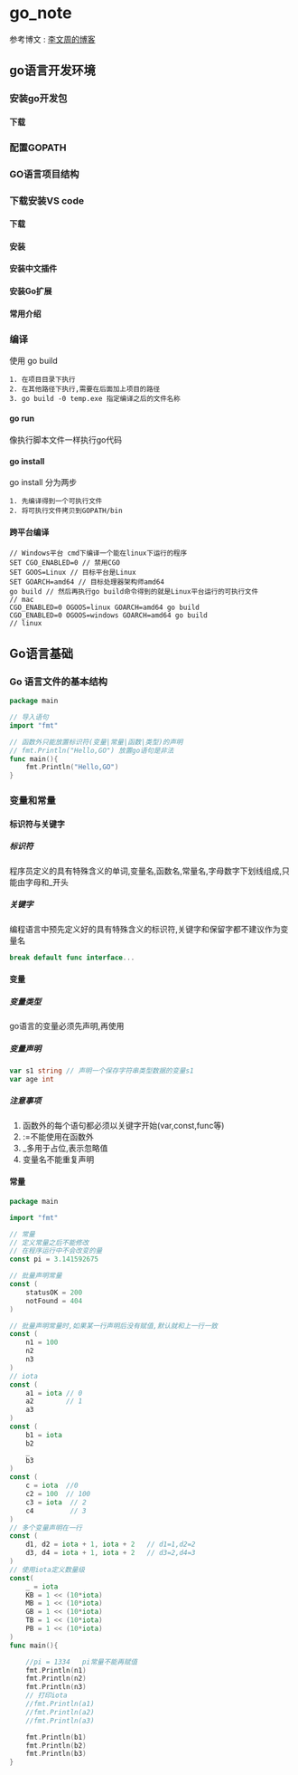 # go_note

参考博文 : [李文周的博客](https://www.liwenzhou.com/posts/Go/go_menu/)

## go语言开发环境

### 安装go开发包

#### 下载

### 配置GOPATH

### GO语言项目结构

### 下载安装VS code

#### 下载

#### 安装

#### 安装中文插件

#### 安装Go扩展

#### 常用介绍

### 编译

使用 go build

 	1. 在项目目录下执行
 	2. 在其他路径下执行,需要在后面加上项目的路径
 	3. go build -0 temp.exe 指定编译之后的文件名称

#### go run

像执行脚本文件一样执行go代码

#### go install

go install 分为两步 

 	1. 先编译得到一个可执行文件
 	2. 将可执行文件拷贝到GOPATH/bin

#### 跨平台编译

```
// Windows平台 cmd下编译一个能在linux下运行的程序
SET CGO_ENABLED=0 // 禁用CGO
SET GOOS=Linux // 目标平台是Linux
SET GOARCH=amd64 // 目标处理器架构师amd64
go build // 然后再执行go build命令得到的就是Linux平台运行的可执行文件
// mac
CGO_ENABLED=0 OGOOS=linux GOARCH=amd64 go build
CGO_ENABLED=0 OGOOS=windows GOARCH=amd64 go build
// linux
```



## Go语言基础

### Go 语言文件的基本结构

```go
package main

// 导入语句
import "fmt"

// 函数外只能放置标识符(变量|常量|函数|类型)的声明
// fmt.Println("Hello,GO") 放置go语句是非法
func main(){
	fmt.Println("Hello,GO")
}
```

###  变量和常量

#### 标识符与关键字

##### 标识符

程序员定义的具有特殊含义的单词,变量名,函数名,常量名,字母数字下划线组成,只能由字母和_开头

##### 关键字

编程语言中预先定义好的具有特殊含义的标识符,关键字和保留字都不建议作为变量名

```go
break default func interface...
```

#### 变量

##### 变量类型

go语言的变量必须先声明,再使用

##### 变量声明

```go
var s1 string // 声明一个保存字符串类型数据的变量s1
var age int 
```

##### 注意事项

1. 函数外的每个语句都必须以关键字开始(var,const,func等)
2. :=不能使用在函数外
3. _多用于占位,表示忽略值
4. 变量名不能重复声明

#### 常量

```go
package main

import "fmt"

// 常量
// 定义常量之后不能修改
// 在程序运行中不会改变的量
const pi = 3.141592675

// 批量声明常量
const (
	statusOK = 200
	notFound = 404
)

// 批量声明常量时,如果某一行声明后没有赋值,默认就和上一行一致
const (
	n1 = 100
	n2
	n3
)
// iota
const (
	a1 = iota // 0
	a2		  // 1
	a3
)
const (
	b1 = iota
	b2
	_
	b3
)
const (
	c = iota  //0
	c2 = 100  // 100
	c3 = iota  // 2
	c4		   // 3
)
// 多个变量声明在一行
const (
	d1, d2 = iota + 1, iota + 2   // d1=1,d2=2
	d3, d4 = iota + 1, iota + 2   // d3=2,d4=3
)
// 使用iota定义数量级
const(
	_ = iota
	KB = 1 << (10*iota)
	MB = 1 << (10*iota)
	GB = 1 << (10*iota)
	TB = 1 << (10*iota)
	PB = 1 << (10*iota)
)
func main(){

	//pi = 1334   pi常量不能再赋值
	fmt.Println(n1)
	fmt.Println(n2)
	fmt.Println(n3)
	// 打印iota
	//fmt.Println(a1)
	//fmt.Println(a2)
	//fmt.Println(a3)

	fmt.Println(b1)
	fmt.Println(b2)
	fmt.Println(b3)
}
```



